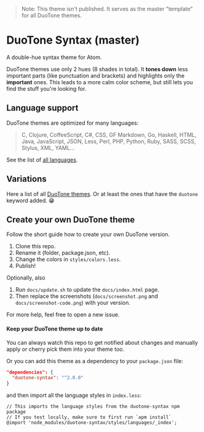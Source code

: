 > Note: This theme isn't published. It serves as the master "template" for all DuoTone themes.

# DuoTone Syntax (master)

A double-hue syntax theme for Atom.

<!-- Screenshot

Update the screenshot and path (xxx) before uncommenting.

![duotone](https://github.com/xxx/duotone--xxx-syntax/raw/master/docs/screenshot.png)

-->

DuoTone themes use only 2 hues (8 shades in total). It __tones down__ less important parts (like punctuation and brackets) and highlights only the __important__ ones. This leads to a more calm color scheme, but still lets you find the stuff you're looking for.

## Language support

DuoTone themes are optimized for many languages:

> C, Clojure, CoffeeScript, C#, CSS, GF Markdown, Go, Haskell, HTML, Java, JavaScript, JSON, Less, Perl, PHP, Python, Ruby, SASS, SCSS, Stylus, XML, YAML...

See the list of [all languages](/styles/languages).


## Variations

Here a list of all [DuoTone themes](https://atom.io/themes/search?utf8=%E2%9C%93&q=keyword:duotone). Or at least the ones that have the `duotone` keyword added. :grin:


## Create your own DuoTone theme

Follow the short guide how to create your own DuoTone version.

1. Clone this repo.
2. Rename it (folder, package.json, etc).
3. Change the colors in `styles/colors.less`.
4. Publish!

Optionally, also

1. Run `docs/update.sh` to update the `docs/index.html` page.
2. Then replace the screenshots (`docs/screenshot.png` and `docs/screenshot-code.png`) with your version.

For more help, feel free to open a new issue.

#### Keep your DuoTone theme up to date

You can always watch this repo to get notified about changes and manually apply or cherry pick them into your theme too.

Or you can add this theme as a dependency to your `package.json` file:

```json
"dependencies": {
  "duotone-syntax": "^2.0.0"
}
```

and then import all the language styles in `index.less`:

```less
// This imports the language styles from the duotone-syntax npm package
// If you test locally, make sure to first run `apm install`
@import 'node_modules/duotone-syntax/styles/languages/_index';
```
